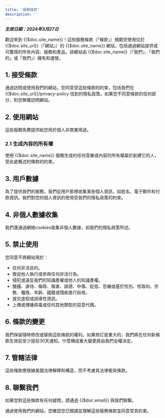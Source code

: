 ```yaml
---
title: '服務條款'
description: ''
---
```


***生效日期：2024年3月27日***

歡迎來到 {{$doc.site_name}}！這些服務條款（「條款」）規範您使用位於 {{$doc.site_url}}（「網站」）的 {{$doc.site_name}} 網站，包括通過網站提供或可獲得的所有內容、服務和產品。該網站由 {{$doc.site_name}}（「我們」、「我們的」或「我們」）擁有和運營。

## 1. 接受條款
通過訪問或使用我們的網站，您同意受這些條款的約束，包括我們在 {{$doc.site_url}}/privacy-policy 找到的隱私政策。如果您不同意條款的任何部分，則您無權訪問網站。

## 2. 使用網站
這些服務免費提供給您用於個人非商業用途。

### 2.1 生成內容的所有權
使用 {{$doc.site_name}} 服務生成的任何音樂或內容的所有權屬於創建它的人，受此處概述的條款的約束。

## 3. 用戶數據
為了提供我們的服務，我們從用戶那裡收集某些個人資訊，如姓名、電子郵件和付款資訊。我們對您的個人資訊的使用受我們的隱私政策的約束。

## 4. 非個人數據收集
我們還通過網絡cookies收集非個人數據，如我們的隱私政策所述。

## 5. 禁止使用
您同意不將網站用於：

- 任何非法目的。
- 敦促他人執行或參與任何非法行為。
- 侵犯或違反我們的知識產權或他人的知識產權。
- 騷擾、虐待、侮辱、傷害、誹謗、中傷、貶低、恐嚇或基於性別、性取向、宗教、種族、年齡、國籍或殘疾進行歧視。
- 提交虛假或誤導性資訊。
- 上傳或傳播病毒或任何其他類型的惡意代碼。

## 6. 條款的變更
我們保留隨時修改或替換這些條款的權利。如果修訂是重大的，我們將在任何新條款生效前至少提前30天通知。什麼構成重大變更將由我們全權決定。

## 7. 管轄法律
這些條款應根據美國法律解釋和構造，而不考慮其法律衝突條款。

## 8. 聯繫我們
如果您對這些條款有任何疑問，請通過 {{$doc.email}} 與我們聯繫。

通過使用我們的網站，您確認您已閱讀並理解這些服務條款並同意受其約束。